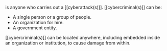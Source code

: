 is anyone who carries out a [[cyberattack(s)]]. [[cybercriminal(s)]] can be:
- A single person or a group of people.
- An organization for hire.
- A government entity.

[[cybercriminal(s)]] can be located anywhere, including embedded inside an organization or institution, to cause damage from within.